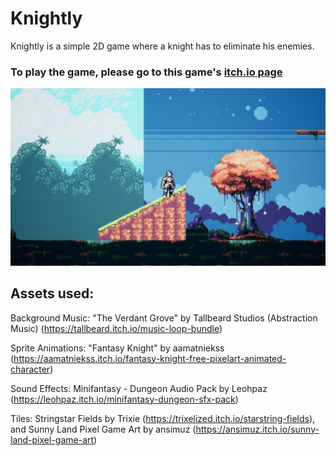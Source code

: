 # Knightly
Knightly is a simple 2D game where a knight has to eliminate his enemies.

### **To play the game, please go to this game's [itch.io page](https://arcs84.itch.io/knightly)**

![Knightly Screenshot](Knightly_Screenshot.png)

## Assets used:
Background Music: "The Verdant Grove" by Tallbeard Studios (Abstraction Music) (https://tallbeard.itch.io/music-loop-bundle)

Sprite Animations: "Fantasy Knight" by aamatniekss (https://aamatniekss.itch.io/fantasy-knight-free-pixelart-animated-character)

Sound Effects: Minifantasy - Dungeon Audio Pack by Leohpaz (https://leohpaz.itch.io/minifantasy-dungeon-sfx-pack)

Tiles: Stringstar Fields by Trixie (https://trixelized.itch.io/starstring-fields), and Sunny Land Pixel Game Art by ansimuz (https://ansimuz.itch.io/sunny-land-pixel-game-art)
